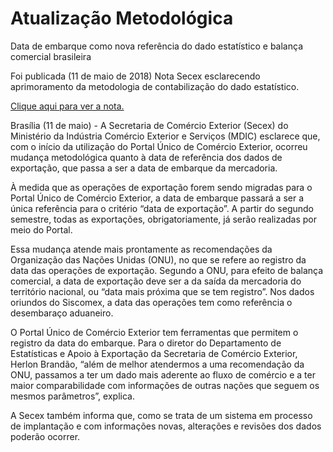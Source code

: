 # Atualização Metodológica

Data de embarque como nova referência do dado estatístico e balança comercial brasileira

Foi publicada (11 de maio de 2018) Nota Secex esclarecendo aprimoramento da metodologia de contabilização do dado estatístico.

[Clique aqui para ver a nota.](http://www.mdic.gov.br/index.php/component/content/article?id=3281)

Brasília (11 de maio) - A Secretaria de Comércio Exterior (Secex) do Ministério da Indústria Comércio Exterior e Serviços (MDIC) esclarece que, com o início da utilização do Portal Único de Comércio Exterior, ocorreu mudança metodológica quanto à data de referência dos dados de exportação, que passa a ser a data de embarque da mercadoria.

À medida que as operações de exportação forem sendo migradas para o Portal Único de Comércio Exterior, a data de embarque passará a ser a única referência para o critério “data de exportação”. A partir do segundo semestre, todas as exportações, obrigatoriamente, já serão realizadas por meio do Portal.

Essa mudança atende mais prontamente as recomendações da Organização das Nações Unidas (ONU), no que se refere ao registro da data das operações de exportação. Segundo a ONU, para efeito de balança comercial, a data de exportação deve ser a da saída da mercadoria do território nacional, ou “data mais próxima que se tem registro”. Nos dados oriundos do Siscomex, a data das operações tem como referência o desembaraço aduaneiro.

O Portal Único de Comércio Exterior tem ferramentas que permitem o registro da data do embarque. Para o diretor do Departamento de Estatísticas e Apoio à Exportação da Secretaria de Comércio Exterior, Herlon Brandão, “além de melhor atendermos a uma recomendação da ONU, passamos a ter um dado mais aderente ao fluxo de comércio e a ter maior comparabilidade com informações de outras nações que seguem os mesmos parâmetros”, explica.

A Secex também informa que, como se trata de um sistema em processo de implantação e com informações novas, alterações e revisões dos dados poderão ocorrer.
